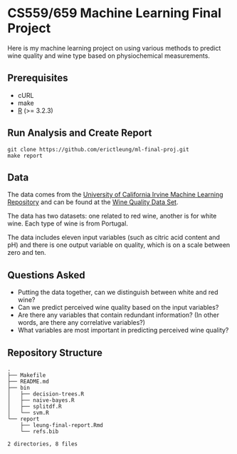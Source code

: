 # CS559/659 Machine Learning Final Project

Here is my machine learning project on using various methods to predict wine
quality and wine type based on physiochemical measurements.


## Prerequisites

- cURL
- make
- [R][r] (>= 3.2.3)

[r]: https://www.r-project.org/


## Run Analysis and Create Report

```shell
git clone https://github.com/erictleung/ml-final-proj.git
make report
```


## Data

The data comes from the [University of California Irvine Machine Learning
Repository][uci] and can be found at the [Wine Quality Data Set][wine].

The data has two datasets: one related to red wine, another is for white wine.
Each type of wine is from Portugal.

The data includes eleven input variables (such as citric acid content and pH)
and there is one output variable on quality, which is on a scale between zero
and ten.

[uci]: http://archive.ics.uci.edu/ml/index.html
[wine]: http://archive.ics.uci.edu/ml/datasets/Wine+Quality


## Questions Asked

- Putting the data together, can we distinguish between white and red wine?
- Can we predict perceived wine quality based on the input variables?
- Are there any variables that contain redundant information? (In other words,
  are there any correlative variables?)
- What variables are most important in predicting perceived wine quality?


## Repository Structure

```
.
├── Makefile
├── README.md
├── bin
│   ├── decision-trees.R
│   ├── naive-bayes.R
│   ├── splitdf.R
│   └── svm.R
└── report
    ├── leung-final-report.Rmd
    └── refs.bib

2 directories, 8 files
```

